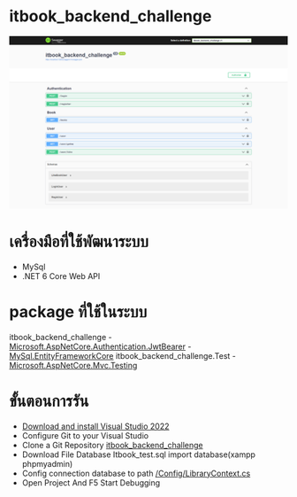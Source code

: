 # itbook_backend_challenge

![Screenshot](itbook_system.png)

# เครื่องมือที่ใช้พัฒนาระบบ
  -  MySql
  - .NET 6 Core Web API

# package ที่ใช้ในระบบ 
  itbook_backend_challenge
    - [Microsoft.AspNetCore.Authentication.JwtBearer](https://www.nuget.org/packages/Microsoft.AspNetCore.Authentication.JwtBearer)
    - [MySql.EntityFrameworkCore](https://www.nuget.org/packages/MySql.EntityFrameworkCore)
  itbook_backend_challenge.Test
    - [Microsoft.AspNetCore.Mvc.Testing](https://www.nuget.org/packages/Microsoft.AspNetCore.Mvc.Testing)

# ขั้นตอนการรัน
  - [Download and install Visual Studio 2022](https://visualstudio.microsoft.com/vs/)
  - Configure Git to your Visual Studio
  - Clone a Git Repository [itbook_backend_challenge](https://github.com/TdotShare/itbook_backend_challenge)
  - Download File Database Itbook_test.sql import database(xampp phpmyadmin)
  - Config connection database to path [/Config/LibraryContext.cs](https://github.com/TdotShare/itbook_backend_challenge/blob/main/itbook_backend_challenge/Config/LibraryContext.cs)
  - Open Project And F5 Start Debugging
